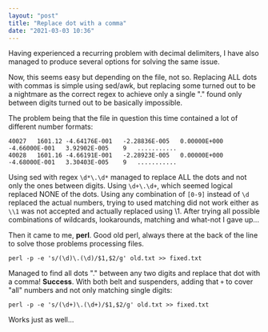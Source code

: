 ```yaml
---
layout: "post"
title: "Replace dot with a comma"
date: "2021-03-03 10:36"
---
```

Having experienced a recurring problem with decimal delimiters, I have also managed to produce several options for solving the same issue.

Now, this seems easy but depending on the file, not so. Replacing ALL dots with commas is simple using sed/awk, but replacing some turned out to be a nightmare as the correct regex to achieve only a single "." found only between digits turned out to be basically impossible.

The problem being that the file in question this time contained a lot of different number formats:

```
40027	1601.12	-4.64176E-001	-2.28836E-005	0.00000E+000	-4.66000E-001	3.92902E-005	9	...........
40028	1601.16	-4.66191E-001	-2.28923E-005	0.00000E+000	-4.68000E-001	3.30403E-005	9	...........
```

Using sed with regex `\d*\.\d*` managed to replace ALL the dots and not only the ones between digits. Using `\d+\.\d+`, which seemed logical replaced NONE of the dots. Using any combination of `[0-9]` instead of `\d` replaced the actual numbers, trying to used matching did not work either as `\\1` was not accepted and actually replaced using \1. After trying all possible combinations of wildcards, lookarounds, matching and what-not I gave up...

Then it came to me, **perl**. Good old perl, always there at the back of the line to solve those problems processing files.

```
perl -p -e 's/(\d)\.(\d)/$1,$2/g' old.txt >> fixed.txt
```

Managed to find all dots "." between any two digits and replace that dot with a comma! **Success**. With both belt and suspenders, adding that `+` to cover "all" numbers and not only matching single digits:

```
perl -p -e 's/(\d+)\.(\d+)/$1,$2/g' old.txt >> fixed.txt
```

Works just as well...
